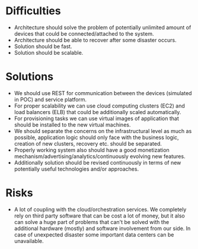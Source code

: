 # Difficulties
- Architecture should solve the problem of potentially unlimited amount of devices that
could be connected/attached to the system.
- Architecture should be able to recover after some disaster occurs.
- Solution should be fast.
- Solution should be scalable.
# Solutions
- We should use REST for communication between the devices (simulated in POC) and service platform.
- For proper scalability we can use cloud computing clusters (EC2) and load balancers (ELB) that could be additionally
scaled automatically.
- For provisioning tasks we can use virtual images of application that should be installed to the new virtual machines.
- We should separate the concerns on the infrastructural level as much as possible, application logic should only face
with the business logic, creation of new clusters, recovery etc. should be separated.
- Properly working system also should have a good monetization mechanism/advertising/analytics/continuously evolving new features.
- Additionally solution should be revised continuously in terms of new potentially useful technologies and/or approaches. 
# Risks
- A lot of coupling with the cloud/orchestration services. We completely rely on third party software that
can be cost a lot of money, but it also can solve a huge part of problems that can't be solved with the additional
hardware (mostly) and software involvement from our side. In case of unexpected disaster some important data centers
can be unavailable.
